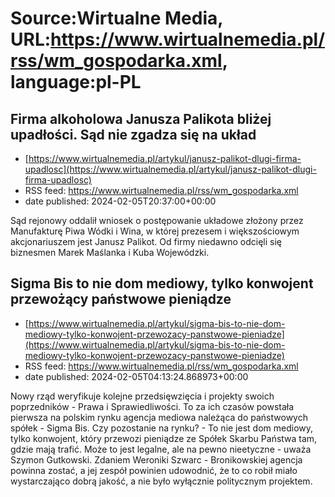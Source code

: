 # Source:Wirtualne Media, URL:https://www.wirtualnemedia.pl/rss/wm_gospodarka.xml, language:pl-PL

## Firma alkoholowa Janusza Palikota bliżej upadłości. Sąd nie zgadza się na układ
 - [https://www.wirtualnemedia.pl/artykul/janusz-palikot-dlugi-firma-upadlosc](https://www.wirtualnemedia.pl/artykul/janusz-palikot-dlugi-firma-upadlosc)
 - RSS feed: https://www.wirtualnemedia.pl/rss/wm_gospodarka.xml
 - date published: 2024-02-05T20:37:00+00:00

Sąd rejonowy oddalił wniosek o postępowanie układowe złożony przez Manufakturę Piwa Wódki i Wina, w której prezesem i większościowym akcjonariuszem jest Janusz Palikot. Od firmy niedawno odcięli się biznesmen Marek Maślanka i Kuba Wojewódzki.

## Sigma Bis to nie dom mediowy, tylko konwojent przewożący państwowe pieniądze
 - [https://www.wirtualnemedia.pl/artykul/sigma-bis-to-nie-dom-mediowy-tylko-konwojent-przewozacy-panstwowe-pieniadze](https://www.wirtualnemedia.pl/artykul/sigma-bis-to-nie-dom-mediowy-tylko-konwojent-przewozacy-panstwowe-pieniadze)
 - RSS feed: https://www.wirtualnemedia.pl/rss/wm_gospodarka.xml
 - date published: 2024-02-05T04:13:24.868973+00:00

Nowy rząd weryfikuje kolejne przedsięwzięcia i projekty swoich poprzedników - Prawa i Sprawiedliwości. To za ich czasów powstała pierwsza na polskim rynku agencja mediowa należąca do państwowych spółek - Sigma Bis. Czy pozostanie na rynku? - To nie jest dom mediowy, tylko konwojent, który przewozi pieniądze ze Spółek Skarbu Państwa tam, gdzie mają trafić. Może to jest legalne, ale na pewno nieetyczne - uważa Szymon Gutkowski. Zdaniem Weroniki Szwarc - Bronikowskiej agencja powinna zostać, a jej zespół powinien udowodnić, że to co robił miało wystarczająco dobrą jakość, a nie było wyłącznie politycznym projektem.

